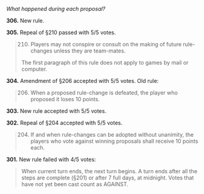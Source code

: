 *What happened during each proposal?*

**306.** New rule.

**305.** Repeal of §210 passed with 5/5 votes.

> 210. Players may not conspire or consult on the making of future rule-changes unless they are team-mates.
> 
> The first paragraph of this rule does not apply to games by mail or computer.

**304.** Amendment of §206 accepted with 5/5 votes. Old rule:

> 206. When a proposed rule-change is defeated, the player who proposed it loses 10 points.

**303.** New rule accepted with 5/5 votes.

**302.** Repeal of §204 accepted with 5/5 votes.

> 204. If and when rule-changes can be adopted without unanimity, the players who vote against winning proposals shall receive 10 points each.

**301.** New rule failed with 4/5 votes:

> When current turn ends, the next turn begins. A turn ends after all the steps are complete (§201) or after 7 full days, at midnight. Votes that have not yet been cast count as AGAINST.

